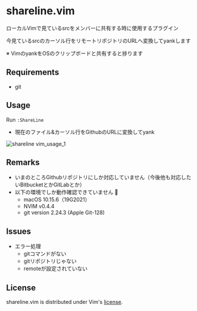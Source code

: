 shareline.vim
====================

ローカルVimで見ているsrcをメンバーに共有する時に使用するプラグイン

今見ているsrcのカーソル行をリモートリポジトリのURLへ変換してyankします

※ VimのyankをOSのクリップボードと共有すると捗ります

## Requirements

- git

## Usage

Run `:ShareLine`

- 現在のファイル&カーソル行をGithubのURLに変換してyank

![shareline vim_usage_1](https://user-images.githubusercontent.com/639857/94299929-445e3c00-ffa3-11ea-902f-d46b06e2f25c.gif)

## Remarks

- いまのところGithubリポジトリにしか対応していません（今後他も対応したいBitbucketとかGitLabとか）
- 以下の環境でしか動作確認できていません :bow:
  - macOS 10.15.6（19G2021）
  - NVIM v0.4.4
  - git version 2.24.3 (Apple Git-128)

## Issues

- エラー処理
  - gitコマンドがない
  - gitリポジトリじゃない
  - remoteが設定されていない

## License

shareline.vim is distributed under Vim's [license][4].

[4]: http://vimdoc.sourceforge.net/htmldoc/uganda.html

